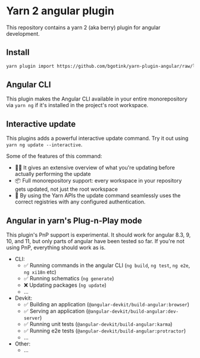 # Yarn 2 angular plugin

This repository contains a yarn 2 (aka berry) plugin for angular development.

## Install

```bash
yarn plugin import https://github.com/bgotink/yarn-plugin-angular/raw/latest/bin/%40yarnpkg/plugin-angular.js
```

## Angular CLI

This plugin makes the Angular CLI available in your entire monorepository via `yarn ng` if it's installed in the project's root workspace.

## Interactive update

This plugins adds a powerful interactive update command. Try it out using `yarn ng update --interactive`.

Some of the features of this command:

- 🙆‍♂️ It gives an extensive overview of what you're updating before actually performing the update
- 📦 Full monorepository support: every workspace in your repository gets updated, not just the root workspace
- 📝 By using the Yarn APIs the update command seamlessly uses the correct registries with any configured authentication.

## Angular in yarn's Plug-n-Play mode

This plugin's PnP support is experimental. It should work for angular 8.3, 9, 10, and 11, but only parts of angular have been tested so far.
If you're not using PnP, everything should work as is.

- CLI:
  - ✅ Running commands in the angular CLI (`ng build`, `ng test`, `ng e2e`, `ng xi18n` etc)
  - ✅ Running schematics (`ng generate`)
  - ❌ Updating packages (`ng update`)
  - &hellip;
- Devkit:
  - ✅ Building an application (`@angular-devkit/build-angular:browser`)
  - ✅ Serving an application (`@angular-devkit/build-angular:dev-server`)
  - ✅ Running unit tests (`@angular-devkit/build-angular:karma`)
  - ✅ Running e2e tests (`@angular-devkit/build-angular:protractor`)
  - &hellip;
- Other:
  - &hellip;
